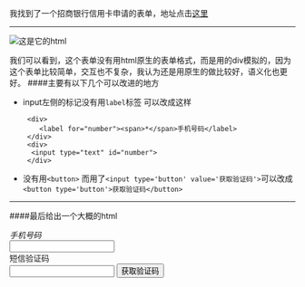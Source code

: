 我找到了一个招商银行信用卡申请的表单，地址点击[这里](https://ccclub.cmbchina.com/CrdCardApply/PreContract.aspx?v=)
***

![这是它的html](http://upload-images.jianshu.io/upload_images/3416759-781fda2ff6efa647.png?imageMogr2/auto-orient/strip%7CimageView2/2/w/1240)


我们可以看到，这个表单没有用html原生的表单格式，而是用的div模拟的，因为这个表单比较简单，交互也不复杂，我认为还是用原生的做比较好，语义化也更好。
####主要有以下几个可以改进的地方

* input左侧的标记没有用`label`标签  可以改成这样

       <div>
          <label for="number"><span>*</span>手机号码</label>
       </div>
       <div>
        <input type="text" id="number">
       </div>
    </div>

* 没有用`<button>` 而用了`<input type='button' value='获取验证码'>`可以改成 ` <button type='button'>获取验证码</button>`

***
####最后给出一个大概的html
    <div class="f-list">
      <div class="f-item">
          <div>
            <label for=""><span>*</span>手机号码</label>
          </div>
          <div>
            <input type="text" id="number">
          </div>
          <div class="info">
            <div></div>
          </div>
        </div>
        <div class="f-item">
          <div>
            <label for="code"><span>*</span>短信验证码</label>
          </div>
          <div>
            <input type="text" id="code">
            <button type="button">获取验证码</button>
          </div>
          <div class="info">
            <div></div>
          </div>
     </div>
  </div>
